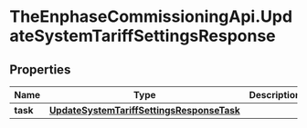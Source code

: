 # TheEnphaseCommissioningApi.UpdateSystemTariffSettingsResponse

## Properties

Name | Type | Description | Notes
------------ | ------------- | ------------- | -------------
**task** | [**UpdateSystemTariffSettingsResponseTask**](UpdateSystemTariffSettingsResponseTask.md) |  | [optional] 



